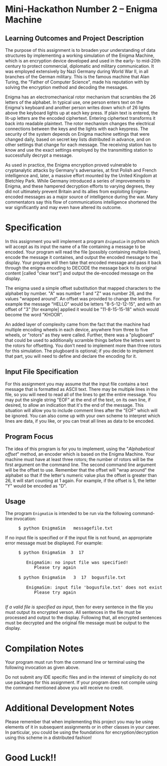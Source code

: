 # Mini-Hackathon Number 2 &ndash; Enigma Machine
## Learning Outcomes and Project Description

The purpose of this assignment is to broaden your understanding of data structures by implementing a working simulation of the Enigma Machine, which is an encryption device developed and used in the early- to mid-20th century to protect commercial, diplomatic and military communication.  It was employed extensively by Nazi Germany during World War II, in all branches of the German military.  This is the famous machine that Alan Turing, the "Father of Computer Science", made his reputation with by solving the encryption method and decoding the messages.

Enigma has an electromechanical rotor mechanism that scrambles the 26 letters of the alphabet.  In typical use, one person enters text on the Enigma's keyboard and another person writes down which of 26 lights above the keyboard lights up at each key press.  If plain text is entered, the lit-up letters are the encoded ciphertext.  Entering ciphertext transforms it back into readable plaintext.  The rotor mechanism changes the electrical connections between the keys and the lights with each keypress.  The security of the system depends on Enigma machine settings that were changed daily, based on secret key lists distributed in advance, and on other settings that change for each message.  The receiving station has to know and use the exact settings employed by the transmitting station to successfully decrypt a message.

As used in practice, the Enigma encryption proved vulnerable to cryptanalytic attacks by Germany's adversaries, at first Polish and French intelligence and, later, a massive effort mounted by the United Kingdom at Bletchley Park.  While Germany introduced a series of improvements to Enigma, and these hampered decryption efforts to varying degrees, they did not ultimately prevent Britain and its allies from exploiting Enigma-encoded messages as a major source of intelligence during the war.  Many commentators say this flow of communications intelligence shortened the war significantly and may even have altered its outcome.

# Specification

In this assignment you will implement a program <code>*EnigmaSim*</code> in python which will accept as its input the name of a file containing a message to be encoded.  Your program will read the file [possibly containing multiple lines], encode the message it containes, and output the encoded message to the display.  Your program will then take that encoded message and pass it back through the enigma encoding to DECODE the message back to its original content [called "clear text"] and output the de-encoded message on the display.

The enigma used a simple offset substitution that mapped characters to the alphabet by number.  "A" was number 1 and "Z" was number 26, and the values "wrapped around".  An offset was provided to change the letters.  For example the message "HELLO" would be letters "8-5-12-12-15", and with an offset of "3" [for example] applied it would be "11-8-15-15-18" which would become the word "KHOOR".

An added layer of complexity came from the fact that the machine had multiple encoding wheels in each device, anywhere from three to five wheels, or "rotors" as they were called.  Further, there was a "plugboard" that could be used to additionally scramble things before the letters went to the rotors for offsetting.  You don't need to implement more than three rotors for this simulation.  The plugboard is optional; if you decide to implement that part, you will need to define and declare the encoding for it.

## Input File Specification

For this assignment you may assume that the input file contains a text message that is formatted as ASCII text.  There may be multiple lines in the file, so you will need to read all of the lines to get the entire message.  You may put the single string "EOF" at the end of the text, on its own line, if desired, to allow an indication that it's the end of the message.  This situation will allow you to include comment lines after the "EOF" which will be ignored.  You can also come up with your own scheme to interpret which lines are data, if you like, or you can treat all lines as data to be encoded.

## Program Focus

The idea of this program is for you to implement, using the "*Alphabetical offset*" method, an encoder which is based on the Enigma Machine.  Your machine must have at least three rotors; the number of rotors will be the first argument on the command line.  The second command line argument will be the offset to use.  Remember that the offset will "wrap around" the alphabet so that if the letter's numeric value plus the offset is greater than 26, it will start counting at 1 again.  For example, if the offset is 5, the letter "Y" would be encoded as "D".

## Usage

The program <code>EnigmaSim</code> is intended to be run via the following command-line invocation:
<pre>
     $ python EnigmaSim <rotors> <offset> messagefile.txt
</pre>

If no input file is specified or if the input file is not found, an appropriate error message must be displayed. For example:
<pre>
     $ python EnigmaSim  3  17
     
        EnigmaSim: no input file was specified!
           Please try again
           
     $ python EnigmaSim   3  17  bogusfile.txt
     
        EnigmaSim: input file 'bogusfile.txt' does not exist or cannot be opened.
           Please try again
           
</pre>

*If a valid file is specified as input*, then for every sentence in the file you must output its encrypted verson.  All sentences in the file must be processed and output to the display.  Following that, all encrypted sentences must be decrypted and the original file message must be output to the display.

# Compilation Notes

Your program must run from the command line or terminal using the following invocation as given above.

Do not submit any IDE specific files and in the interest of simplicity do not use packages for this assignment.  If your program does not compile using the command mentioned above you will receive no credit.

# Additional Development Notes

Please remember that when implementing this project you may be using elements of it in subsequent assignments or in other classes in your career.  In particular, you could be using the foundations for encryption/decryption using this scheme in a distributed fashion!

# Good Luck!!
